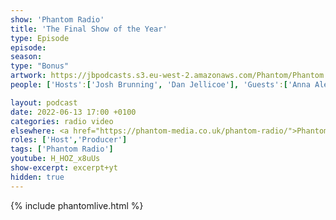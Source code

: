 ```yaml
---
show: 'Phantom Radio'
title: 'The Final Show of the Year'
type: Episode
episode: 
season: 
type: "Bonus"
artwork: https://jbpodcasts.s3.eu-west-2.amazonaws.com/Phantom/Phantom.jpg
people: ['Hosts':['Josh Brunning', 'Dan Jellicoe'], 'Guests':['Anna Alexander','Alex Wood','Serana Storey']]

layout: podcast
date: 2022-06-13 17:00 +0100
categories: radio video
elsewhere: <a href="https://phantom-media.co.uk/phantom-radio/">Phantom Media</a>
roles: ['Host','Producer']
tags: ['Phantom Radio']
youtube: H_HOZ_x8uUs
show-excerpt: excerpt+yt
hidden: true
---
```


{% include phantomlive.html %}

